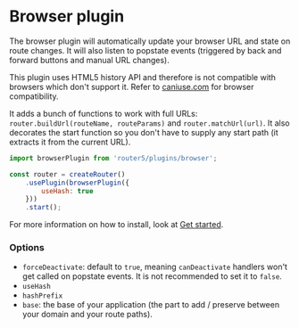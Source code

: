 # Browser plugin


The browser plugin will automatically update your browser URL and state on route changes. It will also listen to popstate events (triggered
by back and forward buttons and manual URL changes).

This plugin uses HTML5 history API and therefore is not compatible with browsers which don't support it. Refer to [caniuse.com](http://caniuse.com/#search=history) for browser compatibility.

It adds a bunch of functions to work with full URLs: `router.buildUrl(routeName, routeParams)` and `router.matchUrl(url)`. It also decorates the start function so you don't have to supply any start path (it extracts it from the current URL).


```javascript
import browserPlugin from 'router5/plugins/browser';

const router = createRouter()
    .usePlugin(browserPlugin({
        useHash: true
    }))
    .start();
```

For more information on how to install, look at [Get started](/docs/get-started.html).

### Options

- `forceDeactivate`: default to `true`, meaning `canDeactivate` handlers won't get called on popstate events. It is not recommended to set it to `false`.
- `useHash`
- `hashPrefix`
- `base`: the base of your application (the part to add / preserve between your domain and your route paths).
